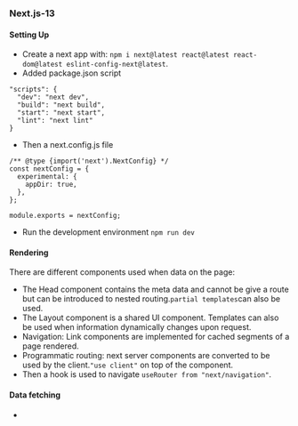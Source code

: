 ### Next.js-13

#### Setting Up
- Create a next app with: `npm i next@latest react@latest react-dom@latest eslint-config-next@latest`.
- Added package.json script 
```
"scripts": {
  "dev": "next dev",
  "build": "next build",
  "start": "next start",
  "lint": "next lint"
}
``` 
- Then a next.config.js file
```
/** @type {import('next').NextConfig} */
const nextConfig = {
  experimental: {
    appDir: true,
  },
};

module.exports = nextConfig;
```
- Run the development environment `npm run dev`

#### Rendering 
There are different components used when data on the page:
- The Head component contains the meta data and cannot be give a route but can be introduced to nested routing.`partial templates`can also be used.
- The Layout component is a shared UI component. Templates can also be used when information dynamically changes upon request.
- Navigation: Link components are implemented for cached segments of a page rendered.
- Programmatic routing: next server components are converted to be used by the client.`"use client"` on top of the component.
- Then a hook is used to navigate `useRouter from "next/navigation"`.

#### Data fetching
 - 